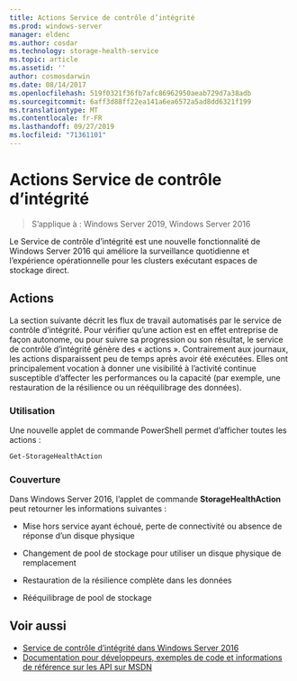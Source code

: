```yaml
---
title: Actions Service de contrôle d’intégrité
ms.prod: windows-server
manager: eldenc
ms.author: cosdar
ms.technology: storage-health-service
ms.topic: article
ms.assetid: ''
author: cosmosdarwin
ms.date: 08/14/2017
ms.openlocfilehash: 519f0321f36fb7afc86962950aeab729d7a38adb
ms.sourcegitcommit: 6aff3d88ff22ea141a6ea6572a5ad8dd6321f199
ms.translationtype: MT
ms.contentlocale: fr-FR
ms.lasthandoff: 09/27/2019
ms.locfileid: "71361101"
---
```

# <a name="health-service-actions"></a>Actions Service de contrôle d’intégrité

> S’applique à : Windows Server 2019, Windows Server 2016

Le Service de contrôle d’intégrité est une nouvelle fonctionnalité de Windows Server 2016 qui améliore la surveillance quotidienne et l’expérience opérationnelle pour les clusters exécutant espaces de stockage direct.

## <a name="actions"></a>Actions  

La section suivante décrit les flux de travail automatisés par le service de contrôle d’intégrité. Pour vérifier qu’une action est en effet entreprise de façon autonome, ou pour suivre sa progression ou son résultat, le service de contrôle d’intégrité génère des « actions ». Contrairement aux journaux, les actions disparaissent peu de temps après avoir été exécutées. Elles ont principalement vocation à donner une visibilité à l’activité continue susceptible d’affecter les performances ou la capacité (par exemple, une restauration de la résilience ou un rééquilibrage des données).  

### <a name="usage"></a>Utilisation  

Une nouvelle applet de commande PowerShell permet d’afficher toutes les actions :  

```PowerShell
Get-StorageHealthAction  
```

### <a name="coverage"></a>Couverture  

Dans Windows Server 2016, l’applet de commande **StorageHealthAction** peut retourner les informations suivantes :  

-   Mise hors service ayant échoué, perte de connectivité ou absence de réponse d’un disque physique  

-   Changement de pool de stockage pour utiliser un disque physique de remplacement  

-   Restauration de la résilience complète dans les données  

-   Rééquilibrage de pool de stockage  

## <a name="see-also"></a>Voir aussi

- [Service de contrôle d’intégrité dans Windows Server 2016](health-service-overview.md)
- [Documentation pour développeurs, exemples de code et informations de référence sur les API sur MSDN](https://msdn.microsoft.com/windowshealthservice)
